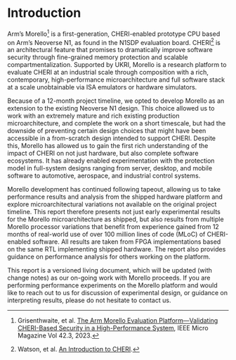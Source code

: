 # Introduction

Arm’s Morello[^1] is a first-generation, CHERI-enabled prototype CPU based on
Arm’s Neoverse N1, as found in the N1SDP evaluation board.
CHERI[^2] is an architectural feature that promises to dramatically improve
software security through fine-grained memory protection and scalable
compartmentalization.
Supported by UKRI, Morello is a research platform to evaluate CHERI at an
industrial scale through composition with a rich, contemporary,
high-performance microarchitecture and full software stack at a scale
unobtainable via ISA emulators or hardware simulators.

Because of a 12-month project timeline, we opted to develop Morello as an
extension to the existing Neoverse N1 design.
This choice allowed us to work with an extremely mature and rich existing
production microarchitecture, and complete the work on a short timescale, but
had the downside of preventing certain design choices that might have been
accessible in a from-scratch design intended to support CHERI.
Despite this, Morello has allowed us to gain the first rich understanding of
the impact of CHERI on not just hardware, but also complete software
ecosystems.
It has already enabled experimentation with the protection model in
full-system designs ranging from server, desktop, and mobile software to
automotive, aerospace, and industrial control systems.

Morello development has continued following tapeout, allowing us to take
performance results and analysis from the shipped hardware platform and
explore microarchitectural variations not available on the original project
timeline.
This report therefore presents not just early experimental results for the
Morello microarchitecture as shipped, but also results from multiple Morello
processor variations that benefit from experience gained from 12 months of
real-world use of over 100 million lines of code (MLoC) of CHERI-enabled
software.
All results are taken from FPGA implementations based on the same RTL
implementing shipped hardware.
The report also provides guidance on performance analysis for others working
on the platform.

This report is a versioned living document, which will be updated (with change
notes) as our on-going work with Morello proceeds.
If you are performing performance experiments on the Morello platform and
would like to reach out to us for discussion of experimental design, or
guidance on interpreting results, please do not hesitate to contact us.

[^1]:  Grisenthwaite, et al. [The Arm Morello Evaluation Platform—Validating
  CHERI-Based Security in a High-Performance
  System](https://ieeexplore.ieee.org/document/10123148), IEEE Micro Magazine
  Vol 42.3, 2023.

[^2]:  Watson, et al. [An Introduction to
  CHERI](https://www.cl.cam.ac.uk/techreports/UCAM-CL-TR-941.pdf).
